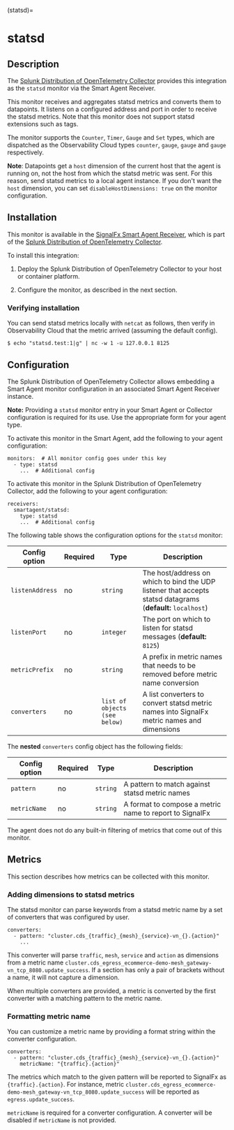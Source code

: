 (statsd)=

# statsd

<meta name="description" content="Documentation on the statsd">


## Description

The [Splunk Distribution of OpenTelemetry Collector](https://github.com/signalfx/splunk-otel-collector) provides this integration as the `statsd` monitor via the Smart Agent Receiver.

This monitor receives and aggregates statsd metrics and converts them to datapoints. It listens on a configured address and port in order to receive the statsd metrics. Note that this monitor does not support statsd extensions such as tags.

The monitor supports the `Counter`, `Timer`, `Gauge` and `Set` types, which are dispatched as the Observability Cloud types `counter`, `gauge`, `gauge` and `gauge` respectively.

**Note**: Datapoints get a `host` dimension of the current host that the agent is running on, not the host from which the statsd metric was sent. For this reason, send statsd metrics to a local agent instance. If you don't want the `host` dimension, you can set `disableHostDimensions: true` on the monitor configuration.

## Installation

This monitor is available in the [SignalFx Smart Agent Receiver](https://github.com/signalfx/splunk-otel-collector/tree/main/internal/receiver/smartagentreceiver), which is part of the [Splunk Distribution of OpenTelemetry Collector](https://github.com/signalfx/splunk-otel-collector).

To install this integration:

1. Deploy the Splunk Distribution of OpenTelemetry Collector to your host or container platform.

2. Configure the monitor, as described in the next section.

### Verifying installation

You can send statsd metrics locally with `netcat` as follows, then verify in Observability Cloud that the metric arrived (assuming the default config).

```
$ echo "statsd.test:1|g" | nc -w 1 -u 127.0.0.1 8125
```

## Configuration

The Splunk Distribution of OpenTelemetry Collector allows embedding a Smart Agent monitor configuration in an associated Smart Agent Receiver instance.

**Note:** Providing a `statsd` monitor entry in your Smart Agent or Collector configuration is required for its use. Use the appropriate form for your agent type.

To activate this monitor in the Smart Agent, add the following to your agent configuration:

```
monitors:  # All monitor config goes under this key
  - type: statsd
    ...  # Additional config
```

To activate this monitor in the Splunk Distribution of OpenTelemetry Collector, add the following to your agent configuration:

```
receivers:
  smartagent/statsd:
    type: statsd
    ...  # Additional config
```

The following table shows the configuration options for the `statsd` monitor:

| Config option | Required | Type | Description |
| --- | --- | --- | --- |
| `listenAddress` | no | `string` | The host/address on which to bind the UDP listener that accepts statsd datagrams (**default:** `localhost`) |
| `listenPort` | no | `integer` | The port on which to listen for statsd messages (**default:** `8125`) |
| `metricPrefix` | no | `string` | A prefix in metric names that needs to be removed before metric name conversion |
| `converters` | no | `list of objects (see below)` | A list converters to convert statsd metric names into SignalFx metric names and dimensions |

The **nested** `converters` config object has the following fields:

| Config option | Required | Type | Description |
| --- | --- | --- | --- |
| `pattern` | no | `string` | A pattern to match against statsd metric names |
| `metricName` | no | `string` | A format to compose a metric name to report to SignalFx |

The agent does not do any built-in filtering of metrics that come out of this monitor.

## Metrics

This section describes how metrics can be collected with this monitor.

### Adding dimensions to statsd metrics

The statsd monitor can parse keywords from a statsd metric name by a set of converters that was configured by user.

```
converters:
  - pattern: "cluster.cds_{traffic}_{mesh}_{service}-vn_{}.{action}"
    ...
```

This converter will parse `traffic`, `mesh`, `service` and `action` as dimensions from a metric name `cluster.cds_egress_ecommerce-demo-mesh_gateway-vn_tcp_8080.update_success`.
If a section has only a pair of brackets without a name, it will not capture a dimension.

When multiple converters are provided, a metric is converted by the first converter with a matching pattern to the metric name.

### Formatting metric name

You can customize a metric name by providing a format string within the converter configuration.

```
converters:
  - pattern: "cluster.cds_{traffic}_{mesh}_{service}-vn_{}.{action}"
    metricName: "{traffic}.{action}"
```

The metrics which match to the given pattern will be reported to SignalFx as `{traffic}.{action}`.
For instance, metric `cluster.cds_egress_ecommerce-demo-mesh_gateway-vn_tcp_8080.update_success`
will be reported as `egress.update_success`.

`metricName` is required for a converter configuration. A converter will be
disabled if `metricName` is not provided.
